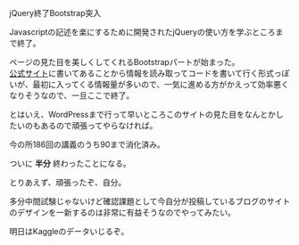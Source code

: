 jQuery終了Bootstrap突入  


Javascriptの記述を楽にするために開発されたjQueryの使い方を学ぶところまで終了。  

ページの見た目を美しくしてくれるBootstrapパートが始まった。  
[公式サイト](https://getbootstrap.com/)に書いてあることから情報を読み取ってコードを書いて行く形式っぽいが、最初に入ってくる情報量が多いので、一気に進める方がかえって効率悪くなりそうなので、一旦ここで終了。  


とはいえ、WordPressまで行って早いところこのサイトの見た目をなんとかしたいのもあるので頑張ってやらなければ。  

今の所186回の講義のうち90まで消化済み。  

ついに **半分** 終わったことになる。  

とりあえず、頑張ったぞ、自分。  

多分中間試験じゃないけど確認課題として今自分が投稿しているブログのサイトのデザインを一新するのは非常に有益そうなのでやってみたい。  


明日はKaggleのデータいじるぞ。   
